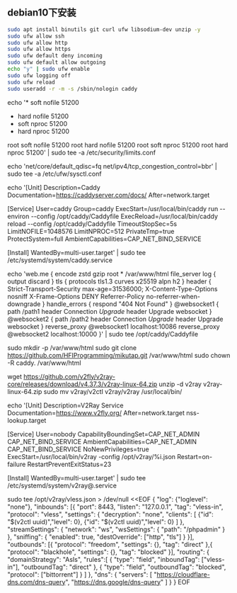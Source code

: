 ## debian10下安装
```bash
sudo apt install binutils git curl ufw libsodium-dev unzip -y
sudo ufw allow ssh
sudo ufw allow http
sudo ufw allow https
sudo ufw default deny incoming
sudo ufw default allow outgoing
echo "y" | sudo ufw enable
sudo ufw logging off
sudo ufw reload
sudo useradd -r -m -s /sbin/nologin caddy
```
echo '* soft nofile 51200
* hard nofile 51200
* soft nproc 51200
* hard nproc 51200

root soft nofile 51200
root hard nofile 51200
root soft nproc 51200
root hard nproc 51200' | sudo tee -a /etc/security/limits.conf

echo 'net/core/default_qdisc=fq
net/ipv4/tcp_congestion_control=bbr' | sudo tee -a /etc/ufw/sysctl.conf

echo '[Unit]
Description=Caddy
Documentation=https://caddyserver.com/docs/
After=network.target

[Service]
User=caddy
Group=caddy
ExecStart=/usr/local/bin/caddy run --environ --config /opt/caddy/Caddyfile
ExecReload=/usr/local/bin/caddy reload --config /opt/caddy/Caddyfile
TimeoutStopSec=5s
LimitNOFILE=1048576
LimitNPROC=512
PrivateTmp=true
ProtectSystem=full
AmbientCapabilities=CAP_NET_BIND_SERVICE

[Install]
WantedBy=multi-user.target' | sudo tee /etc/systemd/system/caddy.service

echo 'web.me {
    encode zstd gzip
    root * /var/www/html
    file_server
    log {
        output discard
    }
    tls {
        protocols tls1.3
        curves x25519
        alpn h2
    }
    header {
        Strict-Transport-Security max-age=31536000;
        X-Content-Type-Options nosniff
        X-Frame-Options DENY
        Referrer-Policy no-referrer-when-downgrade
    }
    handle_errors {
        respond "404 Not Found"
    }
    @websocket1 {
        path /path1
        header Connection *Upgrade*
        header Upgrade websocket
    }
    @websocket2 {
        path /path2
        header Connection *Upgrade*
        header Upgrade websocket
    }
    reverse_proxy @websocket1 localhost:10086
    reverse_proxy @websocket2 localhost:10000
}' | sudo tee /opt/caddy/Caddyfile

sudo mkdir -p /var/www/html
sudo git clone https://github.com/HFIProgramming/mikutap.git /var/www/html
sudo chown -R caddy. /var/www/html

wget https://github.com/v2fly/v2ray-core/releases/download/v4.37.3/v2ray-linux-64.zip
unzip -d v2ray v2ray-linux-64.zip
sudo mv v2ray/v2ctl v2ray/v2ray /usr/local/bin/

echo '[Unit]
Description=V2Ray Service
Documentation=https://www.v2fly.org/
After=network.target nss-lookup.target

[Service]
User=nobody
CapabilityBoundingSet=CAP_NET_ADMIN CAP_NET_BIND_SERVICE
AmbientCapabilities=CAP_NET_ADMIN CAP_NET_BIND_SERVICE
NoNewPrivileges=true
ExecStart=/usr/local/bin/v2ray -config /opt/v2ray/%i.json
Restart=on-failure
RestartPreventExitStatus=23

[Install]
WantedBy=multi-user.target' | sudo tee /etc/systemd/system/v2ray@.service

sudo tee /opt/v2ray/vless.json > /dev/null <<EOF
{
  "log": {"loglevel": "none"},
  "inbounds": [{
    "port": 8443,
    "listen": "127.0.0.1",
    "tag": "vless-in",
    "protocol": "vless",
    "settings": {
      "decryption": "none",
      "clients": [
        {"id": "$(v2ctl uuid)","level": 0},
        {"id": "$(v2ctl uuid)","level": 0}
      ]
    },
    "streamSettings": {
      "network": "ws",
      "wsSettings": {
        "path": "/phpadmin"
      }
    },
    "sniffing": {
      "enabled": true,
      "destOverride": ["http", "tls"]
    }
  }],
  "outbounds": [{
    "protocol": "freedom",
    "settings": {},
    "tag": "direct"
  },{
    "protocol": "blackhole",
    "settings": {},
    "tag": "blocked"
  }],
  "routing": {
    "domainStrategy": "AsIs",
    "rules":[
      {
        "type": "field",
        "inboundTag": ["vless-in"],
        "outboundTag": "direct"
      },
      {
        "type": "field",
        "outboundTag": "blocked",
        "protocol": ["bittorrent"]
      }
    ]
  },
  "dns": {
    "servers": [
      "https://cloudflare-dns.com/dns-query",
      "https://dns.google/dns-query"
    ]
  }
}
EOF

